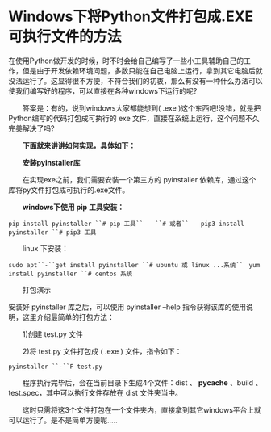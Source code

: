 # Windows下将Python文件打包成.EXE可执行文件的方法

在使用Python做开发的时候，时不时会给自己编写了一些小工具辅助自己的工作，但是由于开发依赖环境问题，多数只能在自己电脑上运行，拿到其它电脑后就没法运行了。这显得很不方便，不符合我们的初衷，那么有没有一种什么办法可以使我们编写好的程序，可以直接在各种windows下运行的呢?

　　答案是：有的，说到windows大家都能想到( .exe )这个东西吧!没错，就是把Python编写的代码打包成可执行的 exe 文件，直接在系统上运行，这个问题不久完美解决了吗?

　　**下面就来讲讲如何实现，具体如下：**

　　**安装pyinstaller库**

　　在实现exe之前，我们需要安装一个第三方的 pyinstaller 依赖库，通过这个库将py文件打包成可执行的.exe文件。

　　**windows下使用 pip 工具安装：**　

```
pip install pyinstaller ``# pip 工具``　　``# 或者``　　pip3 install pyinstaller ``# pip3 工具
```

　　linux 下安装：

```
sudo apt``-``get install pyinstaller ``# ubuntu 或 linux ...系统``　yum install pyinstaller ``# centos 系统
```

　　打包演示

安装好 pyinstaller 库之后，可以使用 pyinstaller –help 指令获得该库的使用说明，这里介绍最简单的打包方法：

　　1)创建 test.py 文件

　　2)将 test.py 文件打包成 ( .exe ) 文件，指令如下：　

```
pyinstaller ``-``F test.py
```

　　程序执行完毕后，会在当前目录下生成4个文件：dist 、 __pycache__ 、build 、test.spec，其中可以执行文件存放在 dist 文件夹当中。

　　这时只需将这3个文件打包在一个文件夹内，直接拿到其它windows平台上就可以运行了。是不是简单方便呢…..